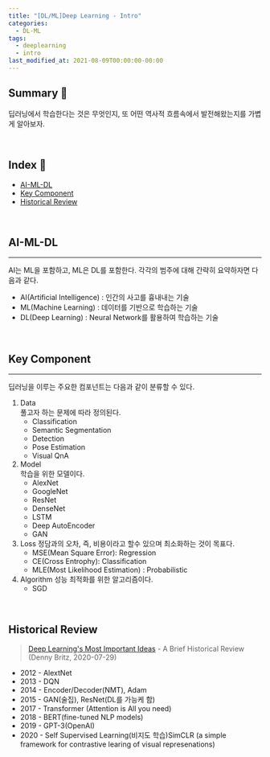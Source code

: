 ```yaml
---
title: "[DL/ML]Deep Learning - Intro"
categories:
  - DL-ML
tags:
  - deeplearning
  - intro
last_modified_at: 2021-08-09T00:00:00-00:00
---
```


## Summary 🤙
딥러닝에서 학습한다는 것은 무엇인지, 또 어떤 역사적 흐름속에서 발전해왔는지를 가볍게 알아보자.

<br/>

## Index 👀       
  * [AI-ML-DL](#ai-ml-dl)
  * [Key Component](#key-component)
  * [Historical Review](#historical-review)
    
<br/>

## AI-ML-DL 
---
AI는 ML을 포함하고, ML은 DL를 포함한다. 각각의 범주에 대해 간략히 요약하자면 다음과 같다.   
* AI(Artificial Intelligence) : 인간의 사고를 흉내내는 기술   
* ML(Machine Learning) : 데이터를 기반으로 학습하는 기술   
* DL(Deep Learning) : Neural Network를 활용하여 학습하는 기술   
  
<br/>

## Key Component
---
딥러닝을 이루는 주요한 컴포넌트는 다음과 같이 분류할 수 있다.   
1. Data   
   풀고자 하는 문제에 따라 정의된다.
   * Classification
   * Semantic Segmentation
   * Detection
   * Pose Estimation
   * Visual QnA
2. Model  
   학습을 위한 모델이다.
   * AlexNet
   * GoogleNet
   * ResNet
   * DenseNet
   * LSTM
   * Deep AutoEncoder
   * GAN
3. Loss
   정담과의 오차, 즉, 비용이라고 할수 있으며 최소화하는 것이 목표다.
   * MSE(Mean Square Error): Regression
   * CE(Cross Entrophy): Classification
   * MLE(Most Likelihood Estimation) : Probabilistic
4. Algorithm
   성능 최적화를 위한 알고리즘이다.
   * SGD

<br/>

## Historical Review
> [Deep Learning's Most Important Ideas](https://dennybritz.com/blog/deep-learning-most-important-ideas) - A Brief Historical Review (Denny Britz, 2020-07-29)       


* 2012 - AlextNet 
* 2013 - DQN
* 2014 - Encoder/Decoder(NMT), Adam 
* 2015 - GAN(술집), ResNet(DL를 가능케 함)
* 2017 - Transformer (Attention is All you need)
* 2018 - BERT(fine-tuned NLP models)
* 2019 - GPT-3(OpenAI)
* 2020 - Self Supervised Learning(비지도 학습)SimCLR (a simple framework for contrastive learing of visual represenations)
